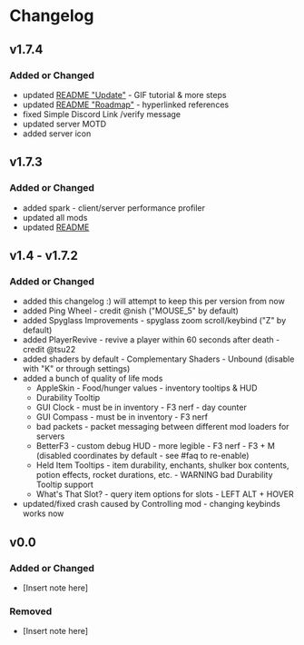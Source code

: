 # Changelog

## v1.7.4

### Added or Changed

- updated [README "Update"](https://github.com/argo20k/comMC?tab=readme-ov-file#update) - GIF tutorial & more steps
- updated [README "Roadmap"](https://github.com/argo20k/comMC?tab=readme-ov-file#roadmap) - hyperlinked references
- fixed Simple Discord Link /verify message
- updated server MOTD
- added server icon

## v1.7.3

### Added or Changed

- added spark - client/server performance profiler
- updated all mods
- updated [README](https://github.com/argo20k/comMC?tab=readme-ov-file#readme-top)

## v1.4 - v1.7.2

### Added or Changed

- added this changelog :) will attempt to keep this per version from now
- added Ping Wheel - credit @nish ("MOUSE_5" by default)
- added Spyglass Improvements - spyglass zoom scroll/keybind ("Z" by default)
- added PlayerRevive - revive a player within 60 seconds after death - credit @tsu22
- added shaders by default - Complementary Shaders - Unbound (disable with "K" or through settings)
- added a bunch of quality of life mods
    - AppleSkin - Food/hunger values - inventory tooltips & HUD
    - Durability Tooltip
    - GUI Clock - must be in inventory - F3 nerf - day counter
    - GUI Compass - must be in inventory - F3 nerf
    - bad packets - packet messaging between different mod loaders for servers
    - BetterF3 - custom debug HUD - more legible - F3 nerf - F3 + M (disabled coordinates by default - see #faq to re-enable)
    - Held Item Tooltips - item durability, enchants, shulker box contents, potion effects, rocket durations, etc. - WARNING bad Durability Tooltip support
    - What's That Slot? - query item options for slots - LEFT ALT + HOVER
- updated/fixed crash caused by Controlling mod - changing keybinds works now

## v0.0

### Added or Changed

- [Insert note here]

### Removed

- [Insert note here]
